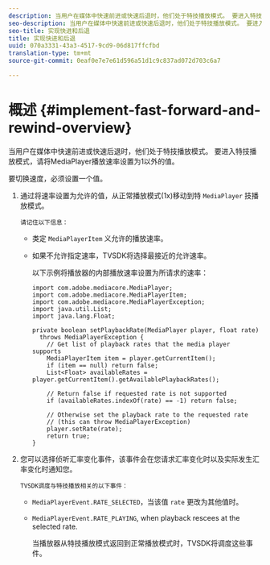 ```yaml
---
description: 当用户在媒体中快速前进或快速后退时，他们处于特技播放模式。 要进入特技播放模式，请将MediaPlayer播放速率设置为1以外的值。
seo-description: 当用户在媒体中快速前进或快速后退时，他们处于特技播放模式。 要进入特技播放模式，请将MediaPlayer播放速率设置为1以外的值。
seo-title: 实现快进和后退
title: 实现快进和后退
uuid: 070a3331-43a3-4517-9cd9-06d817ffcfbd
translation-type: tm+mt
source-git-commit: 0eaf0e7e7e61d596a51d1c9c837ad072d703c6a7

---
```



# 概述 {#implement-fast-forward-and-rewind-overview}

当用户在媒体中快速前进或快速后退时，他们处于特技播放模式。 要进入特技播放模式，请将MediaPlayer播放速率设置为1以外的值。

要切换速度，必须设置一个值。

1. 通过将速率设置为允许的值，从正常播放模式(1x)移动到特 `MediaPlayer` 技播放模式。

       请记住以下信息：
   
   * 类定 `MediaPlayerItem` 义允许的播放速率。
   * 如果不允许指定速率，TVSDK将选择最接近的允许速率。

      以下示例将播放器的内部播放速率设置为所请求的速率：

      ```
      import com.adobe.mediacore.MediaPlayer; 
      import com.adobe.mediacore.MediaPlayerItem; 
      import com.adobe.mediacore.MediaPlayerException; 
      import java.util.List; 
      import java.lang.Float; 
      
      private boolean setPlaybackRate(MediaPlayer player, float rate)  
        throws MediaPlayerException { 
          // Get list of playback rates that the media player supports 
          MediaPlayerItem item = player.getCurrentItem(); 
          if (item == null) return false; 
          List<Float> availableRates = player.getCurrentItem().getAvailablePlaybackRates(); 
      
          // Return false if requested rate is not supported 
          if (availableRates.indexOf(rate) == -1) return false; 
      
          // Otherwise set the playback rate to the requested rate  
          // (this can throw MediaPlayerException) 
          player.setRate(rate); 
          return true; 
      }
      ```

1. 您可以选择侦听汇率变化事件，该事件会在您请求汇率变化时以及实际发生汇率变化时通知您。

       TVSDK调度与特技播放相关的以下事件：
   
   * `MediaPlayerEvent.RATE_SELECTED`，当该值 `rate` 更改为其他值时。

   * `MediaPlayerEvent.RATE_PLAYING`, when playback rescees at the selected rate.

      当播放器从特技播放模式返回到正常播放模式时，TVSDK将调度这些事件。

